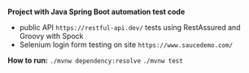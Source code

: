 **Project with Java Spring Boot automation test code**
- public API `https://restful-api.dev/` tests using RestAssured and Groovy with Spock
- Selenium login form testing on site `https://www.saucedemo.com/`

**How to run:**
`./mvnw dependency:resolve`
`./mvnw test`
